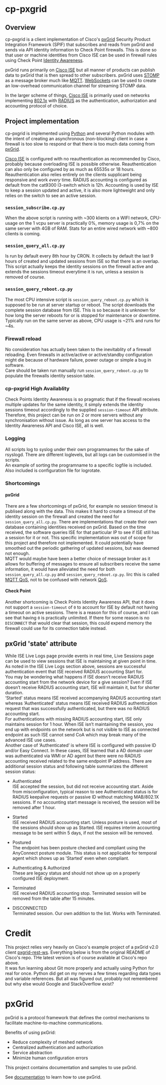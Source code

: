 # cp-pxgrid
## Overview
cp-pxgrid is a client implementation of Cisco's [pxGrid](https://developer.cisco.com/docs/pxgrid/#!learning-pxgrid) Security Product Integration Framework (SPIF) that subscribes and reads from pxGrid and sends via API identity information to Check Point firewalls. This is done so that user or machine identities from Cisco ISE can be used in firewall rules using Check Point [Identity Awareness](https://www.checkpoint.com/products/identity-awareness/).

pxGrid runs primarily on [Cisco ISE](https://www.cisco.com/c/en/us/products/security/identity-services-engine/index.html) but all manner of products can publish data to pxGrid that is then spread to other subscribers. pxGrid uses [STOMP](http://stomp.github.io/) as a message broker much like [MQTT](https://en.wikipedia.org/wiki/MQTT). [WebSockets](https://en.wikipedia.org/wiki/WebSocket) can be used to create an low-overhead communication channel for streaming STOMP data.

In the larger scheme of things, [Cisco ISE](https://www.cisco.com/c/en/us/products/security/identity-services-engine/index.html) is primarily used on networks implementing [802.1x](https://en.wikipedia.org/wiki/IEEE_802.1X) with [RADIUS](https://en.wikipedia.org/wiki/RADIUS) as the authentication, authorization and accounting protocol of choice.

## Project implementation
cp-pxgrid is implemented using [Python](https://www.python.org/) and several Python modules with the intent of creating an asynchronous (non-blocking) client in case a firewall is too slow to respond or that there is too much data coming from [pxGrid](https://developer.cisco.com/docs/pxgrid/#!learning-pxgrid).

[Cisco ISE](https://www.cisco.com/c/en/us/products/security/identity-services-engine/index.html) is configured with no reauthentication as recommended by Cisco, probably because overloading ISE is possible otherwise. Reauthentication can also only be configured by as much as 65535s or 18 hours. Reauthentication also relies entirely on the clients supplicant being responsive and work *every* time. RADIUS accounting is configured as default from the cat9300 l3-switch which is 12h. Accounting is used by ISE to keep a session updated and active, it is also more lightweight and only relies on the switch to see an active session.

### `session_subscribe.cp.py`
When the above script is running with ~300 klients on a WIFI network, CPU-usage on the 1 vcpu server is practically 0%, memory usage is 0,7% on the same server with 4GB of RAM. Stats for an entire wired network with ~800 clients is coming.

### `session_query_all.cp.py`
Is run by default every 8th hour by CRON. It collects by default the last 9 hours of created and updated sessions from ISE so that there is an overlap. This script actually keeps the identity sessions on the firewall active and extends the sessions timeout everytime it is run, unless a session is removed of course.

### `session_query_reboot.cp.py`
The most CPU intensive script is `session_query_reboot.cp.py` which is supposed to be run at server startup or reboot. The script downloads the complete session database from ISE. This is so because it is unknown for how long the server reboots for or is stopped for maintenance or downtime. Typically run on the same server as above, CPU usage is ~21% and runs for ~4s.

### Firewall reload
No consideration has actually been taken to the inevitablity of a firewall reloading. Even firewalls in active/active or active/standby configuration might die because of hardware failure, power outage or simple a bug in software.  
Care should be taken run manually run `session_query_reboot.cp.py` to populate the firewalls identity session table.

### cp-pxgrid High Availablity
Check Points Identity Awareness is so pragmatic that if the firewall receives multiple updates for the same identity, it simply extends the identity sessions timeout accordingly to the supplied `session-timeout` API attribute.  
Therefore, this project can be run on 2 or more servers without any synchronisation without issue. As long as one server has access to the Identity Awareness API and Cisco ISE, all is well.

### Logging
All scripts log to syslog under their own programnames for the sake of rsyslogd. There are different loglevels, but all logs can be customised in the scripts.  
An example of sorting the programname to a specific logfile is included. Also included is configuration file for logrotate.

### Shortcomings
#### pxGrid
There are a few shortcomings of pxGrid, for example no session timeout is publised along with the data. This makes it hard to create a timeout of the identity session on the firewall and created the need for `session_query_all.cp.py`. There are implementations that create their own database containing identities received on pxGrid. Based on the time received, the software queries ISE for that particular IP to see if ISE still has a session for it or not. This specific implementation was out of scope for this project and therefore not implemented. It could potentially have smoothed out the periodic gathering of updated sessions, but was deemed not enough.  
MQTT would maybe have been a better choice of message broker as it allows for buffering of messages to ensure all subscribers receive the same information, it would have alleviated the need for both `session_query_all.cp.py` and `session_query_reboot.cp.py`. Iirc this is called [MQTT QoS](http://www.steves-internet-guide.com/understanding-mqtt-qos-levels-part-1/), not to be confused with network [QoS](https://en.wikipedia.org/wiki/Quality_of_service).

#### Check Point 
Another shortcoming is Check Points Identity Awareness API, that it does not support a `session-timeout` of `0` to account for ISE by default not having a timeout on active sessions. There is a reason for this of course, and I can see that having `0` is practically unlimited. If there for some reason is no `DISCONNECT` that would clear that session, this could expend memory the firewall could use for its connection table instead.

## pxGrid 'state' attribute
While ISE Live Logs page provide events in real time, Live Sessions page can be used to view sessions that ISE is maintaining at given point in time. As noted in the ISE Live Logs section above, sessions are successful authentication event that ISE received RADIUS accounting Start for.  
You may be wondering what happens if ISE doesn’t receive RADIUS accounting start from the network device for a give session? Even if ISE doesn’t receive RADIUS accounting start, ISE will maintain it, but for shorter duration.  
‘Started’ status means ISE received accompanying RADIUS accounting start whereas ‘Authenticated’ status means ISE received RADIUS authentication request that was successfully authenticated, but there was no RADIUS accounting start.  
For authentications with missing RADIUS accounting start, ISE only maintains session for 1 hour. When ISE isn’t maintaining the session, you end up with endpoints on the network but is not visible to ISE as connected endpoint as such ISE cannot send CoA which may break many of the advanced ISE use cases.  
Another case of ‘Authenticated’ is where ISE is configured with passive ID and/or Easy Connect. In these cases, ISE learned that a AD domain user was authenticated via WMI or AD agent but there were no RADIUS accounting received related to the same endpoint IP address. There are additional session status and following table summarizes the different session status:

* Authenticated  
ISE accepted the session, but did not receive accounting start. Aside from misconfiguration, typical reason to see Authenticated status is for RADIUS keepalive requests or passive ID without matching MAB/802.1X sessions. If no accounting start message is received, the session will be removed after 1 hour.

* Started  
ISE received RADIUS accounting start. Unless posture is used, most of the sessions should show up as Started. ISE requires interim accounting message to be sent within 5 days, if not the session will be removed.

* Postured  
The endpoint has been posture checked and compliant using the AnyConnect posture module. This status is not applicable for temporal agent which shows up as 'Started' even when compliant.

* Authenticating & Authorized  
These are legacy status and should not show up on a properly configured ISE deployment.

* Terminated  
ISE received RADIUS accounting stop. Terminated session will be removed from the table after 15 minutes.

* DISCONNECTED  
Terminated session. Our own addition to the list. Works with Terminated.

# Credit
This project relies very heavily on Cisco's example project of a pxGrid v2.0 client [pxgrid-rest-ws](https://github.com/cisco-pxgrid/pxgrid-rest-ws). Everything below is from the original README of Cisco's repo. THe latest version is of course available at Cisco's repo above.  
It was fun learning about Git more properly and actually using Python for real for once. Python did get on my nerves a few times regarding data types and variable references. But all was figured out, probably not remembered but why else would Google and StackOverflow exist?

# pxGrid
pxGrid is a protocol framework that defines the control mechanisms to facilitate machine-to-machine communications.

Benefits of using pxGrid:
- Reduce complexity of meshed network
- Centralized authentication and authorization
- Service abstraction
- Minimize human configuration errors

This project contains documentation and samples to use pxGrid.

See [documentation](https://github.com/cisco-pxgrid/pxgrid-rest-ws/wiki) to learn how to use pxGrid.
